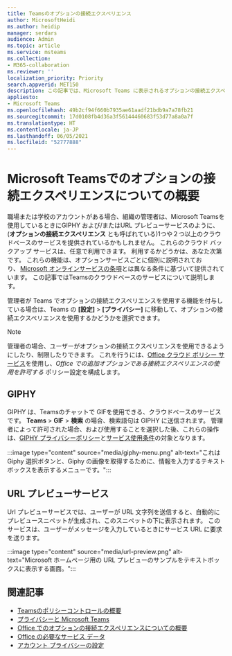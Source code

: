 ```yaml
---
title: Teamsのオプションの接続エクスペリエンス
author: MicrosoftHeidi
ms.author: heidip
manager: serdars
audience: Admin
ms.topic: article
ms.service: msteams
ms.collection:
- M365-collaboration
ms.reviewer: ''
localization_priority: Priority
search.appverid: MET150
description: この記事では、Microsoft Teams に表示されるオプションの接続エクスペリエンスについて説明します。
appliesto:
- Microsoft Teams
ms.openlocfilehash: 49b2cf94f660b7935ae61aadf21bdb9a7a78fb21
ms.sourcegitcommit: 17d0108fb4d36a3f56144460683f53d77a8a0a7f
ms.translationtype: HT
ms.contentlocale: ja-JP
ms.lasthandoff: 06/05/2021
ms.locfileid: "52777888"
---
```

# <a name="overview-of-optional-connected-experiences-in-microsoft-teams"></a>Microsoft Teamsでのオプションの接続エクスペリエンスについての概要

職場または学校のアカウントがある場合、組織の管理者は、Microsoft Teamsを使用しているときにGIPHY および/またはURL プレビューサービスのように、(**オプションの接続エクスペリエンス** とも呼ばれている)1つや２つ以上のクラウドベースのサービスを提供されているかもしれません。 これらのクラウド バックアップ サービスは、任意で利用できます。 利用するかどうかは、あなた次第です。 これらの機能は、オプションサービスごとに個別に説明されており、 [Microsoft オンラインサービスの条項](https://www.microsoft.com/licensing/product-licensing/products)とは異なる条件に基づいて提供されています。 この記事ではTeamsのクラウドベースのサービスについて説明します。

管理者が Teams でオプションの接続エクスペリエンスを使用する機能を付与している場合は、Teams の **[設定]** > **[プライバシー]** に移動して、オプションの接続エクスペリエンスを使用するかどうかを選択できます。

> [!NOTE]
> 管理者の場合、ユーザーがオプションの接続エクスペリエンスを使用できるようにしたり、制限したりできます。 これを行うには、[Office クラウド ポリシー サービス](/deployoffice/overview-office-cloud-policy-service)を使用し、*Office での追加オプションである接続エクスペリエンスの使用を許可する* ポリシー設定を構成します。 

## <a name="giphy"></a>GIPHY

GIPHY は、Teamsのチャットで GIFを使用できる、クラウドベースのサービスです。 **Teams** > **GIF** > **検索** の場合、検索語句は GIPHY に送信されます。 管理者によって許可された場合、および使用することを選択した後、これらの操作は、[GIPHY プライバシーポリシー](https://support.giphy.com/hc/articles/360032872931-GIPHY-Privacy-Policy)と[サービス使用条件](https://support.giphy.com/hc/articles/360020027752-GIPHY-User-Terms-of-Service)の対象となります。

:::image type="content" source="media/giphy-menu.png" alt-text="これは Giphy 選択ボタンと、Giphy の画像を取得するために、情報を入力するテキストボックスを表示するメニューです。":::

## <a name="url-preview-service"></a>URL プレビューサービス

Url プレビューサービスでは、ユーザーが URL 文字列を送信すると、自動的にプレビュースニペットが生成され、このスニペットの下に表示されます。 このサービスは、ユーザーがメッセージを入力しているときにサービス URL に要求を送ります。

:::image type="content" source="media/url-preview.png" alt-text="Microsoft ホームページ用の URL プレビューのサンプルをテキストボックスに表示する画面。":::

## <a name="related-articles"></a>関連記事

- [Teamsのポリシーコントロールの概要](policy-control-overview.md)
- [プライバシーと Microsoft Teams](teams-privacy.md)
- [Office でのオプションの接続エクスペリエンスについての概要](/deployoffice/privacy/optional-connected-experiences)
- [Office の必要なサービス データ](/deployoffice/privacy/required-service-data)
- [アカウント プライバシーの設定](https://support.microsoft.com/office/3e7bc183-bf52-4fd0-8e6b-78978f7f121b)
